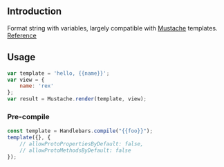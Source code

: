 ## Introduction

Format string with variables, largely compatible with [Mustache](mustache.md) templates.
[Reference](https://github.com/handlebars-lang/handlebars.js)

## Usage

```javascript
var template = 'hello, {{name}}';
var view = {
    name: 'rex'
};
var result = Mustache.render(template, view);
```

### Pre-compile

```javascript
const template = Handlebars.compile("{{foo}}");
template({}, {
    // allowProtoPropertiesByDefault: false,
    // allowProtoMethodsByDefault: false
});
```